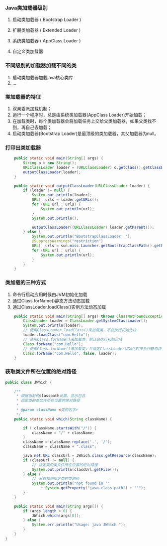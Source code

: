### Java类加载器级别

1. 启动类加载器 ( Bootstrap Loader )

2. 扩展类加载器 ( Extended Loader )

3. 系统类加载器 ( AppClass Loader )

4. 自定义类加载器

### 不同级别的加载器加载不同的类

1. 启动类加载器加载java核心类库
2. ...

### 类加载器的特征

1. 双亲委派加载机制；
2. 运行一个程序时，总是由系统类加载器(AppClass Loader)开始加载；
3. 在加载类时，每个类加载器会将加载任务上交给父类加载器，如果父类找不到，再自己去加载；
4. 启动类加载器(Bootstrap Loader)是最顶级的类加载器，其父加载器为null。

### 打印出类加载器

``` java
    public static void main(String[] args) {
        String o = new String();
        URLClassLoader loader = (URLClassLoader) o.getClass().getClassLoader();
        outputClassLoader(loader);
    }

    public static void outputClassLoader(URLClassLoader loader) {
        if (loader != null) {
            System.out.println(loader);
            URL[] urls = loader.getURLs();
            for (URL url : urls) {
                System.out.println(url);
            }
            System.out.println();

            outputClassLoader((URLClassLoader) loader.getParent());
        } else {
            System.out.println("BootstrapClassLoader: ");
            @SuppressWarnings("restriction")
            URL[] urls = sun.misc.Launcher.getBootstrapClassPath().getURLs();
            for (URL url : urls) {
                System.out.println(url);
            }
        }
    }
```

### 类加载的三种方式

1. 命令行启动应用时候由JVM初始化加载
2. 通过Class.forName()静态方法动态加载
3. 通过ClassLoader.loadClass()实例方法动态加载

``` java
	public static void main(String[] args) throws ClassNotFoundException {
		ClassLoader loader = ClassLoader.getSystemClassLoader();
		System.out.println(loader);
		// 使用ClassLoader.loadClass()来加载类，不会执行初始化块
		loader.loadClass("com.Hello");
		// 使用Class.forName()来加载类，默认会执行初始化块
		Class.forName("com.Hello");
		// 使用Class.forName()来加载类，并指定ClassLoader初始化时不执行静态块
		Class.forName("com.Hello", false, loader);
	}
```

### 获取类文件所在位置的绝对路径

``` java
public class JWhich {

    /**
     * 根据当前的classpath设置，显示包含
     * 指定类的类文件所在位置的绝对路径
     * 
     * @param className <类的名字>
     */
    public static void which(String className) {

        if (!className.startsWith("/")) {
            className = "/" + className;
        }
        className = className.replace('.', '/');
        className = className + ".class";

        java.net.URL classUrl = JWhich.class.getResource(className);
        if (classUrl != null) {
            // 指定类的类文件所在位置的绝对路径
            System.out.println(classUrl.getFile());
        } else {
            // 没有找到指定类的类路径
            System.out.println("not found in '"
                + System.getProperty("java.class.path") + "'");
        }
    }

    public static void main(String args[]) {
        if (args.length > 0) {
            JWhich.which(args[0]);
        } else {
            System.err.println("Usage: java JWhich ");
        }
    }
}
```
